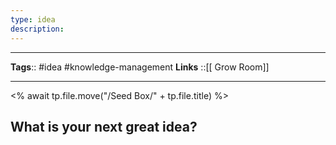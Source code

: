 ```yaml
---
type: idea
description: 
---
```


---
**Tags**:: #idea #knowledge-management 
**Links** ::[[ Grow Room]]

---
<% await tp.file.move("/Seed Box/" + tp.file.title) %>
## What is your next great idea?


